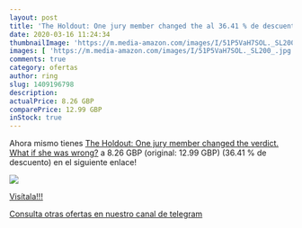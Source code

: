 ```yaml
---
layout: post
title: 'The Holdout: One jury member changed the al 36.41 % de descuento'
date: 2020-03-16 11:24:34
thumbnailImage: 'https://m.media-amazon.com/images/I/51P5VaH7SOL._SL200_.jpg'
images: [ 'https://m.media-amazon.com/images/I/51P5VaH7SOL._SL200_.jpg' ]
comments: true
category: ofertas
author: ring
slug: 1409196798
description:
actualPrice: 8.26 GBP
comparePrice: 12.99 GBP
inStock: true
---
```


Ahora mismo tienes [The Holdout: One jury member changed the verdict. What if she was wrong?](https://www.amazon.com/dp/1409196798/?tag=redken08-20) a 8.26 GBP (original: 12.99 GBP) (36.41 %  de descuento) en el siguiente enlace!

[![](https://m.media-amazon.com/images/I/51P5VaH7SOL._SL200_.jpg)](https://www.amazon.com/dp/1409196798/?tag=redken08-20)

[Visítala!!!](https://www.amazon.com/dp/1409196798/?tag=redken08-20)

[Consulta otras ofertas en nuestro canal de telegram](https://t.me/s/ofertas25)

